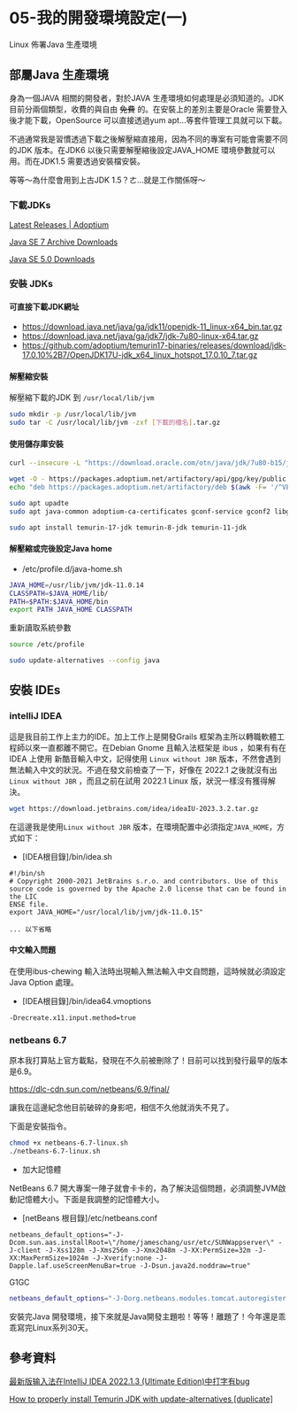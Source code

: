 # 05-我的開發環境設定(一)

Linux 佈署Java 生產環境

## 部屬Java 生產環境

身為一個JAVA 相關的開發者，對於JAVA 生產環境如何處理是必須知道的。JDK 目前分兩個類型，收費的與自由 ~~免費~~ 的。在安裝上的差別主要是Oracle 需要登入後才能下載，OpenSource 可以直接透過yum apt...等套件管理工具就可以下載。

不過通常我是習慣透過下載之後解壓縮直接用，因為不同的專案有可能會需要不同的JDK 版本。在JDK6 以後只需要解壓縮後設定JAVA_HOME 環境參數就可以用。而在JDK1.5 需要透過安裝檔安裝。

等等～為什麼會用到上古JDK 1.5？ㄜ...就是工作關係呀～

### 下載JDKs

[Latest Releases | Adoptium](https://adoptium.net/temurin/releases/)

[Java SE 7 Archive Downloads](https://www.oracle.com/tw/java/technologies/javase/javase7-archive-downloads.html)

[Java SE 5.0 Downloads](https://www.oracle.com/tw/java/technologies/java-archive-javase5-downloads.html)

### 安裝 JDKs

#### 可直接下載JDK網址

* https://download.java.net/java/ga/jdk11/openjdk-11_linux-x64_bin.tar.gz
* https://download.java.net/java/ga/jdk7/jdk-7u80-linux-x64.tar.gz
* https://github.com/adoptium/temurin17-binaries/releases/download/jdk-17.0.10%2B7/OpenJDK17U-jdk_x64_linux_hotspot_17.0.10_7.tar.gz


#### 解壓縮安裝

解壓縮下載的JDK 到 `/usr/local/lib/jvm`

```bash
sudo mkdir -p /usr/local/lib/jvm
sudo tar -C /usr/local/lib/jvm -zxf [下載的檔名].tar.gz 
```

#### 使用儲存庫安裝

```bash
curl --insecure -L "https://download.oracle.com/otn/java/jdk/7u80-b15/jdk-7u80-linux-x64.tar.gz" -H "Cookie: oraclelicense=accept-securebackup-cookie" -H "Connection: keep-alive" -O
```
```bash
wget -O - https://packages.adoptium.net/artifactory/api/gpg/key/public | sudo apt-key add -
echo "deb https://packages.adoptium.net/artifactory/deb $(awk -F= '/^VERSION_CODENAME/{print$2}' /etc/os-release) main" | sudo tee /etc/apt/sources.list.d/adoptium.list

sudo apt upadte
sudo apt java-common adoptium-ca-certificates gconf-service gconf2 libgconf-2-4 gconf2-common libgconf-2-4

sudo apt install temurin-17-jdk temurin-8-jdk temurin-11-jdk 
```

#### 解壓縮或完後設定Java home

* /etc/profile.d/java-home.sh

```bash
JAVA_HOME=/usr/lib/jvm/jdk-11.0.14
CLASSPATH=$JAVA_HOME/lib/
PATH=$PATH:$JAVA_HOME/bin
export PATH JAVA_HOME CLASSPATH
```

重新讀取系統參數

```bash
source /etc/profile
```

```bash
sudo update-alternatives --config java
```

## 安裝 IDEs

### intelliJ IDEA

這是我目前工作上主力的IDE。加上工作上是開發Grails 框架為主所以轉職軟體工程師以來一直都離不開它。在Debian Gnome 且輸入法框架是 ibus ，如果有有在IDEA 上使用 新酷音輸入中文，記得使用 `Linux without JBR` 版本，不然會遇到無法輸入中文的狀況。不過在發文前檢查了一下，好像在 2022.1 之後就沒有出 `Linux without JBR` ，而且之前在試用 2022.1 Linux 版，狀況一樣沒有獲得解決。


```bash
wget https://download.jetbrains.com/idea/ideaIU-2023.3.2.tar.gz
```

在這邊我是使用`Linux without JBR` 版本，在環境配置中必須指定`JAVA_HOME`，方式如下：

* [IDEA根目錄]/bin/idea.sh 

```shell
#!/bin/sh
# Copyright 2000-2021 JetBrains s.r.o. and contributors. Use of this source code is governed by the Apache 2.0 license that can be found in the LIC
ENSE file.
export JAVA_HOME="/usr/local/lib/jvm/jdk-11.0.15"

... 以下省略

```

#### 中文輸入問題

在使用ibus-chewing 輸入法時出現輸入無法輸入中文自問題，這時候就必須設定Java Option 處理。

* [IDEA根目錄]/bin/idea64.vmoptions 

```shell
-Drecreate.x11.input.method=true
```

### netbeans 6.7

原本我打算貼上官方載點，發現在不久前被刪除了！目前可以找到發行最早的版本是6.9。

https://dlc-cdn.sun.com/netbeans/6.9/final/

讓我在這邊紀念他目前破碎的身影吧，相信不久他就消失不見了。

下面是安裝指令。

```bash
chmod +x netbeans-6.7-linux.sh
./netbeans-6.7-linux.sh
```

* 加大記憶體

NetBeans 6.7 開大專案一陣子就會卡卡的，為了解決這個問題，必須調整JVM啟動記憶體大小。下面是我調整的記憶體大小。

* [netBeans 根目錄]/etc/netbeans.conf 

```shell
netbeans_default_options="-J-Dcom.sun.aas.installRoot=\"/home/jameschang/usr/etc/SUNWappserver\" -J-client -J-Xss128m -J-Xms256m -J-Xmx2048m -J-XX:PermSize=32m -J-XX:MaxPermSize=1024m -J-Xverify:none -J-Dapple.laf.useScreenMenuBar=true -J-Dsun.java2d.noddraw=true"
```

G1GC

```bash
netbeans_default_options="-J-Dorg.netbeans.modules.tomcat.autoregister.token=1687653280323 -J-Dorg.netbeans.modules.tomcat.autoregister.catalinaHome=\"/home/pollochang/.usr/apache-tomcat-6.0.18\" -J-Dorg.glassfish.v3.installRoot=\"/home/pollochang/.usr/sges-v3-prelude\" -J-Dcom.sun.aas.installRoot=\"/home/pollochang/.usr/SUNWappserver\" -J-Xverify:none -J-Dapple.laf.useScreenMenuBar=true -J-Dsun.java2d.noddraw=true -J-Xms256m -J-Xmx4G -J-XX:+UseG1GC -J-XX:MaxGCPauseMillis=95"
```

安裝完Java 開發環境，接下來就是Java開發主題啦！等等！離題了！今年還是乖乖寫完Linux系列30天。


## 參考資料

[最新版输入法在IntelliJ IDEA 2022.1.3 (Ultimate Edition)中打字有bug](https://github.com/libpinyin/ibus-libpinyin/issues/371)

[How to properly install Temurin JDK with update-alternatives [duplicate]](https://askubuntu.com/questions/1375383/how-to-properly-install-temurin-jdk-with-update-alternatives)